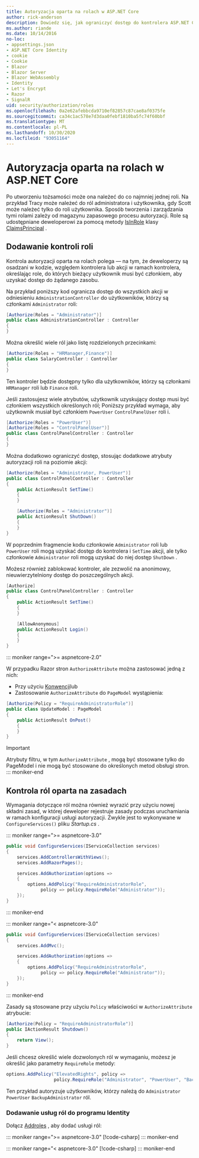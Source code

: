 ```yaml
---
title: Autoryzacja oparta na rolach w ASP.NET Core
author: rick-anderson
description: Dowiedz się, jak ograniczyć dostęp do kontrolera ASP.NET Core i akcji, przekazując role do atrybutu Autoryzuj.
ms.author: riande
ms.date: 10/14/2016
no-loc:
- appsettings.json
- ASP.NET Core Identity
- cookie
- Cookie
- Blazor
- Blazor Server
- Blazor WebAssembly
- Identity
- Let's Encrypt
- Razor
- SignalR
uid: security/authorization/roles
ms.openlocfilehash: 0a2e62afebbcda9710ef82857c87cae8af0375fe
ms.sourcegitcommit: ca34c1ac578e7d3daa0febf1810ba5fc74f60bbf
ms.translationtype: MT
ms.contentlocale: pl-PL
ms.lasthandoff: 10/30/2020
ms.locfileid: "93051164"
---
```

# <a name="role-based-authorization-in-aspnet-core"></a>Autoryzacja oparta na rolach w ASP.NET Core

<a name="security-authorization-role-based"></a>

Po utworzeniu tożsamości może ona należeć do co najmniej jednej roli. Na przykład Tracy może należeć do ról administratora i użytkownika, gdy Scott może należeć tylko do roli użytkownika. Sposób tworzenia i zarządzania tymi rolami zależy od magazynu zapasowego procesu autoryzacji. Role są udostępniane deweloperowi za pomocą metody [IsInRole](/dotnet/api/system.security.principal.genericprincipal.isinrole) klasy [ClaimsPrincipal](/dotnet/api/system.security.claims.claimsprincipal) .

## <a name="adding-role-checks"></a>Dodawanie kontroli roli

Kontrola autoryzacji oparta na rolach polega &mdash; na tym, że deweloperzy są osadzani w kodzie, względem kontrolera lub akcji w ramach kontrolera, określając role, do których bieżący użytkownik musi być członkiem, aby uzyskać dostęp do żądanego zasobu.

Na przykład poniższy kod ogranicza dostęp do wszystkich akcji w odniesieniu `AdministrationController` do użytkowników, którzy są członkami `Administrator` roli:

```csharp
[Authorize(Roles = "Administrator")]
public class AdministrationController : Controller
{
}
```

Można określić wiele ról jako listę rozdzielonych przecinkami:

```csharp
[Authorize(Roles = "HRManager,Finance")]
public class SalaryController : Controller
{
}
```

Ten kontroler będzie dostępny tylko dla użytkowników, którzy są członkami `HRManager` roli lub `Finance` roli.

Jeśli zastosujesz wiele atrybutów, użytkownik uzyskujący dostęp musi być członkiem wszystkich określonych ról; Poniższy przykład wymaga, aby użytkownik musiał być członkiem `PowerUser` `ControlPanelUser` roli i.

```csharp
[Authorize(Roles = "PowerUser")]
[Authorize(Roles = "ControlPanelUser")]
public class ControlPanelController : Controller
{
}
```

Można dodatkowo ograniczyć dostęp, stosując dodatkowe atrybuty autoryzacji roli na poziomie akcji:

```csharp
[Authorize(Roles = "Administrator, PowerUser")]
public class ControlPanelController : Controller
{
    public ActionResult SetTime()
    {
    }

    [Authorize(Roles = "Administrator")]
    public ActionResult ShutDown()
    {
    }
}
```

W poprzednim fragmencie kodu członkowie `Administrator` roli lub `PowerUser` roli mogą uzyskać dostęp do kontrolera i `SetTime` akcji, ale tylko członkowie `Administrator` roli mogą uzyskać do niej dostęp `ShutDown` .

Możesz również zablokować kontroler, ale zezwolić na anonimowy, nieuwierzytelniony dostęp do poszczególnych akcji.

```csharp
[Authorize]
public class ControlPanelController : Controller
{
    public ActionResult SetTime()
    {
    }

    [AllowAnonymous]
    public ActionResult Login()
    {
    }
}
```

::: moniker range=">= aspnetcore-2.0"

W przypadku Razor stron `AuthorizeAttribute` można zastosować jedną z nich:

* Przy użyciu [Konwencji](xref:razor-pages/razor-pages-conventions#page-model-action-conventions)lub
* Zastosowanie `AuthorizeAttribute` do `PageModel` wystąpienia:

```csharp
[Authorize(Policy = "RequireAdministratorRole")]
public class UpdateModel : PageModel
{
    public ActionResult OnPost()
    {
    }
}
```

> [!IMPORTANT]
> Atrybuty filtru, w tym `AuthorizeAttribute` , mogą być stosowane tylko do PageModel i nie mogą być stosowane do określonych metod obsługi stron.
::: moniker-end

<a name="security-authorization-role-policy"></a>

## <a name="policy-based-role-checks"></a>Kontrola ról oparta na zasadach

Wymagania dotyczące ról można również wyrazić przy użyciu nowej składni zasad, w której deweloper rejestruje zasady podczas uruchamiania w ramach konfiguracji usługi autoryzacji. Zwykle jest to wykonywane w `ConfigureServices()` pliku *Startup.cs* .

::: moniker range=">= aspnetcore-3.0"
```csharp
public void ConfigureServices(IServiceCollection services)
{
    services.AddControllersWithViews();
    services.AddRazorPages();

    services.AddAuthorization(options =>
    {
        options.AddPolicy("RequireAdministratorRole",
             policy => policy.RequireRole("Administrator"));
    });
}
```
::: moniker-end

::: moniker range="< aspnetcore-3.0"
```csharp
public void ConfigureServices(IServiceCollection services)
{
    services.AddMvc();

    services.AddAuthorization(options =>
    {
        options.AddPolicy("RequireAdministratorRole",
             policy => policy.RequireRole("Administrator"));
    });
}
```
::: moniker-end

Zasady są stosowane przy użyciu `Policy` właściwości w `AuthorizeAttribute` atrybucie:

```csharp
[Authorize(Policy = "RequireAdministratorRole")]
public IActionResult Shutdown()
{
    return View();
}
```

Jeśli chcesz określić wiele dozwolonych ról w wymaganiu, możesz je określić jako parametry `RequireRole` metody:

```csharp
options.AddPolicy("ElevatedRights", policy =>
                  policy.RequireRole("Administrator", "PowerUser", "BackupAdministrator"));
```

Ten przykład autoryzuje użytkowników, którzy należą do `Administrator` `PowerUser` `BackupAdministrator` ról.

### <a name="add-role-services-to-no-locidentity"></a>Dodawanie usług ról do programu Identity

Dołącz [Addroles](/dotnet/api/microsoft.aspnetcore.identity.identitybuilder.addroles#Microsoft_AspNetCore_Identity_IdentityBuilder_AddRoles__1) , aby dodać usługi ról:

::: moniker range=">= aspnetcore-3.0"
[!code-csharp[](roles/samples/3_0/Startup.cs?name=snippet&highlight=7)]
::: moniker-end

::: moniker range="< aspnetcore-3.0"
[!code-csharp[](roles/samples/2_2/Startup.cs?name=snippet&highlight=7)]
::: moniker-end

